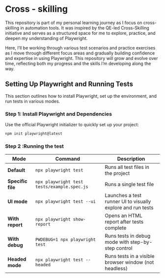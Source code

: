 # Cross - skilling 

This repository is part of my personal learning journey as I focus on cross-skilling in automation tools. It was inspired by the QE-led Cross-Skilling initiative and serves as a structured space for me to explore, practice, and deepen my understanding of Playwright.

Here, I’ll be working through various test scenarios and practice exercises as I move through different focus areas and gradually building confidence and expertise in using Playwright. This repository will grow and evolve over time, reflecting both my progress and the skills I’m developing along the way.


##  Setting Up Playwright and Running Tests

This section outlines how to install Playwright, set up the environment, and run tests in various modes.

### Step 1: Install Playwright and Dependencies

Use the official Playwright initializer to quickly set up your project:

```bash
npm init playwright@latest
```
### Step 2 :Running the test 

| Mode              | Command                                     | Description                                                 |
| ----------------- | ------------------------------------------- | ----------------------------------------------------------- |
| **Default**       | `npx playwright test`                       | Runs all test files in the project                          |
| **Specific file** | `npx playwright test tests/example.spec.js` | Runs a single test file                                     |
| **UI mode**       | `npx playwright test --ui`                  | Launches a test runner UI to visually explore and run tests |
| **With report**   | `npx playwright show-report`                | Opens an HTML report after tests complete                   |
| **With debug**    | `PWDEBUG=1 npx playwright test`             | Runs tests in debug mode with step-by-step control          |
| **Headed mode**   | `npx playwright test --headed`              | Runs tests in a visible browser window (not headless)       |





